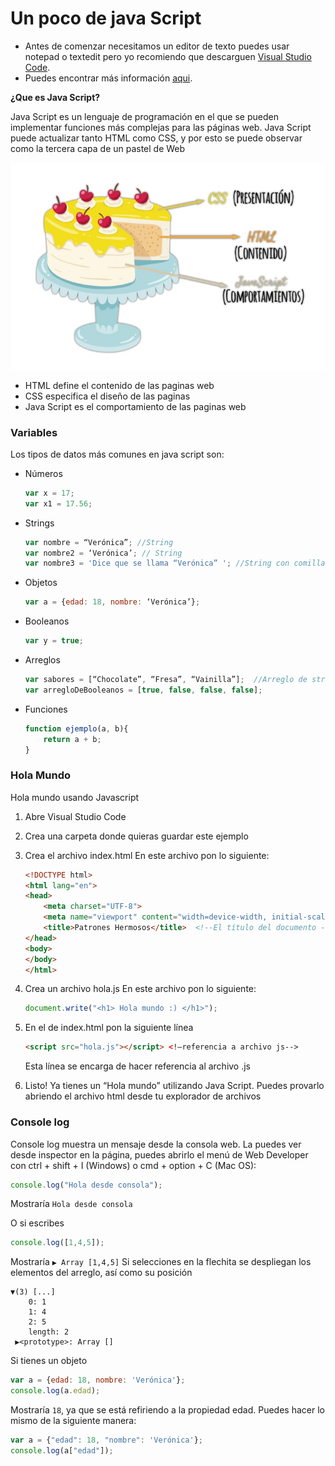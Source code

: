 # Un poco de java Script 

- Antes de comenzar necesitamos un editor de texto puedes usar notepad o textedit pero yo recomiendo que descarguen [Visual Studio Code](https://code.visualstudio.com/download).
 - Puedes encontrar más información [aqui](https://www.w3schools.com/js/default.asp).

**¿Que es Java Script?**

Java Script es un lenguaje de programación en el que se pueden implementar funciones más complejas para las páginas web. 
Java Script puede actualizar tanto HTML como CSS, y por esto se puede observar como la tercera capa de un pastel de Web 

<p align="center">
    <img src="https://github.com/nataly-8h/patrones-hermosos-web-course/blob/master/dia2/webcake.jpg">
</p>

-	HTML define el contenido de las paginas web
-	CSS especifica el diseño de las paginas
-	Java Script es el comportamiento de las paginas web


### Variables 

Los tipos de datos más comunes en java script son:
 - Números 
    ```javascript
    var x = 17;    
    var x1 = 17.56;
    ```
 - Strings
    ```javascript
    var nombre = “Verónica”; //String
    var nombre2 = ‘Verónica’; // String
    var nombre3 = 'Dice que se llama “Verónica” '; //String con comillas dentro
    ```
 - Objetos
    ```javascript
    var a = {edad: 18, nombre: ‘Verónica’}; 
    ```
 - Booleanos
    ```javascript
    var y = true; 
    ```
 - Arreglos
    ```javascript
    var sabores = [“Chocolate”, “Fresa”, “Vainilla”];  //Arreglo de strings
    var arregloDeBooleanos = [true, false, false, false]; 
    ```
 - Funciones
    ```javascript
    function ejemplo(a, b){
        return a + b; 
    }
    ```


### Hola Mundo
Hola mundo usando Javascript
1. Abre Visual Studio Code
2. Crea una carpeta donde quieras guardar este ejemplo
3. Crea el archivo index.html
    En este archivo pon lo siguiente:
    ```html
    <!DOCTYPE html>
    <html lang="en">
    <head>
        <meta charset="UTF-8">
        <meta name="viewport" content="width=device-width, initial-scale=1.0">
        <title>Patrones Hermosos</title>  <!--El título del documento -->
    </head>
    <body>
    </body>
    </html>
    ```
4. Crea un archivo hola.js
En este archivo pon lo siguiente: 
    ```javascript
    document.write("<h1> Hola mundo :) </h1>");
    ```
5. En el <body> de index.html pon la siguiente línea
    ```html
    <script src="hola.js"></script> <!—referencia a archivo js-->
    ```
    Esta línea se encarga de hacer referencia al archivo .js
    
6.  Listo! Ya tienes un “Hola mundo” utilizando Java Script. Puedes provarlo abriendo el archivo html desde tu explorador de archivos 

### Console log
Console log muestra un mensaje desde la consola web. La puedes ver desde inspector en la página, puedes abrirlo el menú de Web Developer con ctrl + shift + I (Windows) o cmd + option + C (Mac OS): 

```javascript
console.log("Hola desde consola");
```
Mostraría
```Hola desde consola```

O si escribes 
```javascript
console.log([1,4,5]);
```
Mostraría
```▶ Array [1,4,5]```
Si selecciones en la flechita se despliegan los elementos del arreglo, así como su posición
```
▼(3) [...]
    0: 1
    1: 4
    2: 5
    length: 2
 ▶<prototype>: Array []
```

Si tienes un objeto
```javascript
var a = {edad: 18, nombre: 'Verónica'}; 
console.log(a.edad);
```
Mostraría ```18```, ya que se está refiriendo a la propiedad edad.
Puedes hacer lo mismo de la siguiente manera:
```javascript
var a = {"edad": 18, "nombre": 'Verónica'}; 
console.log(a["edad"]);
```

